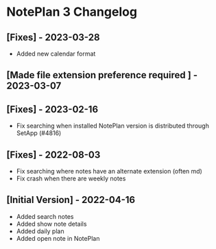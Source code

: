 # NotePlan 3 Changelog

## [Fixes] - 2023-03-28

- Added new calendar format

## [Made file extension preference required ] - 2023-03-07

## [Fixes] - 2023-02-16
- Fix searching when installed NotePlan version is distributed through SetApp (#4816)

## [Fixes] - 2022-08-03
- Fix searching where notes have an alternate extension (often md)
- Fix crash when there are weekly notes

## [Initial Version] - 2022-04-16
- Added search notes
- Added show note details
- Added daily plan
- Added open note in NotePlan
